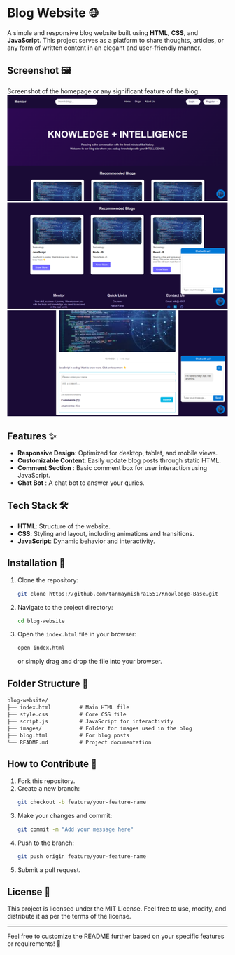 
# Blog Website 🌐  

A simple and responsive blog website built using **HTML**, **CSS**, and **JavaScript**. This project serves as a platform to share thoughts, articles, or any form of written content in an elegant and user-friendly manner.

## Screenshot 🖼️

Screenshot of the homepage or any significant feature of the blog.
<img src="https://github.com/tanmaymishra1551/Knowledge-Base/blob/4abfa84ea2621d26f32d3eceefdb5eb957789535/Home.png">
<img src="https://github.com/tanmaymishra1551/Knowledge-Base/blob/4abfa84ea2621d26f32d3eceefdb5eb957789535/Cards.png">
<img src="https://github.com/tanmaymishra1551/Knowledge-Base/blob/4abfa84ea2621d26f32d3eceefdb5eb957789535/Blog.png">

## Features ✨  

- **Responsive Design**: Optimized for desktop, tablet, and mobile views.    
- **Customizable Content**: Easily update blog posts through static HTML.  
- **Comment Section** : Basic comment box for user interaction using JavaScript.  
- **Chat Bot** : A chat bot to answer your quries.  

## Tech Stack 🛠️  

- **HTML**: Structure of the website.  
- **CSS**: Styling and layout, including animations and transitions.  
- **JavaScript**: Dynamic behavior and interactivity.  

## Installation 🚀  

1. Clone the repository:  
   ```bash  
   git clone https://github.com/tanmaymishra1551/Knowledge-Base.git 
   ```  

2. Navigate to the project directory:  
   ```bash  
   cd blog-website  
   ```  

3. Open the `index.html` file in your browser:  
   ```bash  
   open index.html  
   ```  
   or simply drag and drop the file into your browser.  

## Folder Structure 📂  

```plaintext  
blog-website/  
├── index.html         # Main HTML file  
├── style.css          # Core CSS file    
├── script.js          # JavaScript for interactivity      
├── images/            # Folder for images used in the blog  
├── blog.html          # For blog posts   
└── README.md          # Project documentation  
```  

## How to Contribute 🤝  

1. Fork this repository.  
2. Create a new branch:  
   ```bash  
   git checkout -b feature/your-feature-name  
   ```  
3. Make your changes and commit:  
   ```bash  
   git commit -m "Add your message here"  
   ```  
4. Push to the branch:  
   ```bash  
   git push origin feature/your-feature-name  
   ```  
5. Submit a pull request.  

## License 📄  

This project is licensed under the MIT License. Feel free to use, modify, and distribute it as per the terms of the license.  

---

Feel free to customize the README further based on your specific features or requirements! 🚀
